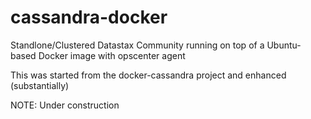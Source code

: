 cassandra-docker
================

Standlone/Clustered Datastax Community running on top of a Ubuntu-based Docker image with opscenter agent

This was started from the docker-cassandra project and enhanced (substantially)

NOTE: Under construction


